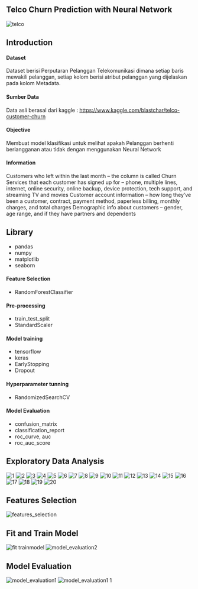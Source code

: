 ## Telco Churn Prediction with Neural Network
![telco](https://user-images.githubusercontent.com/36668856/134440389-5e0c8970-391d-4566-9ec0-c521f89680a7.png)

## Introduction

#### Dataset
Dataset berisi Perputaran Pelanggan Telekomunikasi dimana setiap baris mewakili pelanggan, setiap kolom berisi atribut pelanggan yang dijelaskan pada kolom Metadata.

#### Sumber Data
Data asli berasal dari kaggle : https://www.kaggle.com/blastchar/telco-customer-churn

#### Objective
Membuat model klasifikasi untuk melihat apakah Pelanggan berhenti berlangganan atau tidak dengan menggunakan Neural Network

#### Information
Customers who left within the last month – the column is called Churn
Services that each customer has signed up for – phone, multiple lines, internet, online security, online backup, device protection, tech support, and streaming TV and movies
Customer account information – how long they’ve been a customer, contract, payment method, paperless billing, monthly charges, and total charges
Demographic info about customers – gender, age range, and if they have partners and dependents

## Library
- pandas 
- numpy 
- matplotlib
- seaborn 

#### Feature Selection
- RandomForestClassifier

#### Pre-processing
- train_test_split 
- StandardScaler

#### Model training
- tensorflow 
- keras
- EarlyStopping
- Dropout

#### Hyperparameter tunning
- RandomizedSearchCV

#### Model Evaluation
- confusion_matrix 
- classification_report
- roc_curve, auc
- roc_auc_score

## Exploratory Data Analysis
![1](https://user-images.githubusercontent.com/36668856/134444720-3be761be-84b5-48a8-9d8a-ad8048d1c5d4.png)
![2](https://user-images.githubusercontent.com/36668856/134444719-9e2616d2-d85c-4572-935a-767428119337.png)
![3](https://user-images.githubusercontent.com/36668856/134444717-b3621800-da9f-4c91-a061-91286f6afdd7.png)
![4](https://user-images.githubusercontent.com/36668856/134444715-bdbbbe13-d328-4998-83ee-2d56393ca130.png)
![5](https://user-images.githubusercontent.com/36668856/134444743-9a4d7f1d-b180-4c86-bb05-4114e8ff0bf0.png)
![6](https://user-images.githubusercontent.com/36668856/134444754-5caafd33-7780-4764-9251-ac11ad37675a.png)
![7](https://user-images.githubusercontent.com/36668856/134444757-43a5386f-b4ea-4a62-b574-a95c9281d43d.png)
![8](https://user-images.githubusercontent.com/36668856/134444763-d30feb39-6ea8-4079-8772-b5a3ac0c1ba7.png)
![9](https://user-images.githubusercontent.com/36668856/134444771-ac8917f0-245d-4f58-bc27-3b56cb02c08b.png)
![10](https://user-images.githubusercontent.com/36668856/134444780-6fa26cb3-9c81-4281-8be1-e87898684abf.png)
![11](https://user-images.githubusercontent.com/36668856/134444798-c49d6143-5e82-402b-83da-97430f3caeab.png)
![12](https://user-images.githubusercontent.com/36668856/134444805-06a2b62f-1928-4c7c-bc8b-de3e09516a67.png)
![13](https://user-images.githubusercontent.com/36668856/134444811-f4fa7624-2062-4c02-aab3-a96ae24456fc.png)
![14](https://user-images.githubusercontent.com/36668856/134444819-85478d3b-94a6-4e97-ac38-5c80308b846d.png)
![15](https://user-images.githubusercontent.com/36668856/134444826-deef0728-1c79-4406-a724-99a9a0924b09.png)
![16](https://user-images.githubusercontent.com/36668856/134444829-95df60a0-87c5-4549-b30f-697587113553.png)
![17](https://user-images.githubusercontent.com/36668856/134444836-f6c21882-e460-43a3-911d-c2e4145e52ac.png)
![18](https://user-images.githubusercontent.com/36668856/134444844-12ade195-a59b-4d4d-9dea-5ec019510e03.png)
![19](https://user-images.githubusercontent.com/36668856/134444848-6c27b66a-8bda-4f57-a6ef-45872ab34c1c.png)
![20](https://user-images.githubusercontent.com/36668856/134444850-b1d7e821-6c9b-45e4-80c9-02ed322919cd.png)

## Features Selection
![features_selection](https://user-images.githubusercontent.com/36668856/134444921-deaa7eb2-0ce5-4e5a-bd04-0bd4a6de5b4d.png)

## Fit and Train Model
![fit trainmodel](https://user-images.githubusercontent.com/36668856/134444984-4e60c9cd-8043-4a58-a022-700a64fc4e00.png)
![model_evaluation2](https://user-images.githubusercontent.com/36668856/134445100-58b05a10-4301-413a-82f3-2c711e462619.png)

## Model Evaluation
![model_evaluation1](https://user-images.githubusercontent.com/36668856/134445093-61017031-01e8-409c-9e4e-c9993290f7f8.png)
![model_evaluation1 1](https://user-images.githubusercontent.com/36668856/134445096-fee4a347-a0d3-4f54-8338-9bbeaaace786.png)

